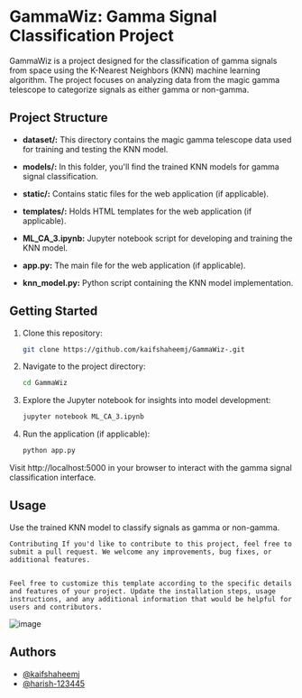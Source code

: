 # GammaWiz: Gamma Signal Classification Project

GammaWiz is a project designed for the classification of gamma signals from space using the K-Nearest Neighbors (KNN) machine learning algorithm. The project focuses on analyzing data from the magic gamma telescope to categorize signals as either gamma or non-gamma.

## Project Structure

- **dataset/:** This directory contains the magic gamma telescope data used for training and testing the KNN model.

- **models/:** In this folder, you'll find the trained KNN models for gamma signal classification.

- **static/:** Contains static files for the web application (if applicable).

- **templates/:** Holds HTML templates for the web application (if applicable).

- **ML_CA_3.ipynb:** Jupyter notebook script for developing and training the KNN model.

- **app.py:** The main file for the web application (if applicable).

- **knn_model.py:** Python script containing the KNN model implementation.

## Getting Started

1. Clone this repository:

   ```bash
   git clone https://github.com/kaifshaheemj/GammaWiz-.git

2. Navigate to the project directory:

    ```bash
    cd GammaWiz

3. Explore the Jupyter notebook for insights into model development:
    ```bash
    jupyter notebook ML_CA_3.ipynb

4. Run the application (if applicable):

    ```bash
    python app.py

Visit http://localhost:5000 in your browser to interact with the gamma signal classification interface.

## Usage
Use the trained KNN model to classify signals as gamma or non-gamma.

    Contributing If you'd like to contribute to this project, feel free to submit a pull request. We welcome any improvements, bug fixes, or additional features.


    Feel free to customize this template according to the specific details and features of your project. Update the installation steps, usage instructions, and any additional information that would be helpful for users and contributors.

![image](https://github.com/kaifshaheemj/GammaWiz-/blob/main/images/image1.png)




## Authors

- [@kaifshaheemj](https://github.com/kaifshaheemj/)
- [@harish-123445](https://github.com/harish-123445/)

